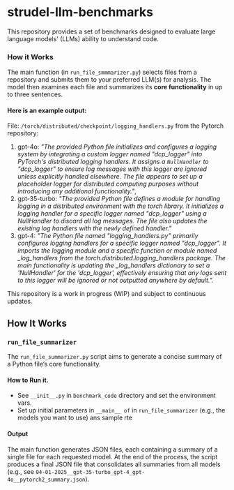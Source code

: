 

# strudel-llm-benchmarks

This repository provides a set of benchmarks designed to evaluate large language models' (LLMs) 
ability to understand code.
### How it Works 
The main function (in `run_file_smmmarizer.py`) selects files from a repository and 
submits them to your preferred LLM(s) for analysis. 
The model then examines each file and summarizes its **core functionality** in up to three sentences.
#### Here is an example output: 
File: `/torch/distributed/checkpoint/logging_handlers.py` from the Pytorch repository: 
1. gpt-4o: *"The provided Python file initializes and configures a logging system by integrating a custom logger named \"dcp_logger\" into PyTorch's distributed logging handlers. It assigns a `NullHandler` to \"dcp_logger\" to ensure log messages with this logger are ignored unless explicitly handled elsewhere. The file appears to set up a placeholder logger for distributed computing purposes without introducing any additional functionality."*,
2. gpt-35-turbo: *"The provided Python file defines a module for handling logging in a distributed environment with the torch library. It initializes a logging handler for a specific logger named \"dcp_logger\" using a NullHandler to discard all log messages. The file also updates the existing log handlers with the newly defined handler."*
3. gpt-4: *"The Python file named \"logging_handlers.py\" primarily configures logging handlers for a specific logger named \"dcp_logger\". It imports the logging module and a specific function or module named _log_handlers from the torch.distributed.logging_handlers package. The main functionality is updating the _log_handlers dictionary to set a 'NullHandler' for the 'dcp_logger', effectively ensuring that any logs sent to this logger will be ignored or not outputted anywhere by default.".*

This repository is a work in progress (WIP) and subject to continuous updates.
## How It Works

### `run_file_summarizer`

The `run_file_summarizer.py` script aims to generate a concise summary of a 
Python file’s core functionality.

#### How to Run it.  
- See `__init__.py` in  `benchmark_code` directory and set the environment vars.
- Set up initial parameters in `__main__ of` in `run_file_summarizer` 
(e.g., the models you want to use) ans sample rte   

#### Output
The main function generates JSON files, each containing a summary of a single file for each requested model.
At the end of the process, the script produces a final 
JSON file that consolidates all summaries from all models (e.g., see `04-01-2025__gpt-35-turbo_gpt-4_gpt-4o__pytorch2_summary.json`).


